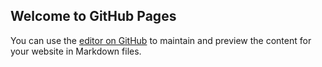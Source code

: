 ## Welcome to GitHub Pages

You can use the [editor on GitHub](https://github.com/about-r/Prediction-Assignment-ML/edit/master/README.md) to maintain and preview the content for your website in Markdown files.
